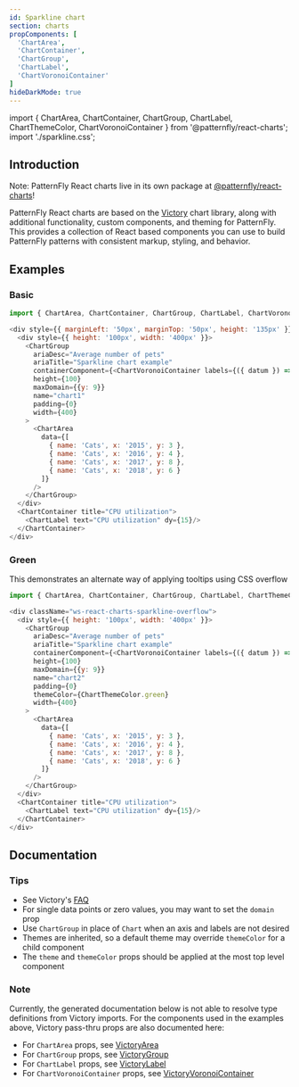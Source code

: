 ```yaml
---
id: Sparkline chart
section: charts
propComponents: [
  'ChartArea',
  'ChartContainer',
  'ChartGroup',
  'ChartLabel',
  'ChartVoronoiContainer'
]
hideDarkMode: true
---
```


import { ChartArea, ChartContainer, ChartGroup, ChartLabel, ChartThemeColor, ChartVoronoiContainer } from '@patternfly/react-charts';
import './sparkline.css';

## Introduction
Note: PatternFly React charts live in its own package at [@patternfly/react-charts](https://www.npmjs.com/package/@patternfly/react-charts)!

PatternFly React charts are based on the [Victory](https://formidable.com/open-source/victory/docs/victory-chart/) chart library, along with additional functionality, custom components, and theming for PatternFly. This provides a collection of React based components you can use to build PatternFly patterns with consistent markup, styling, and behavior.

## Examples
### Basic
```js
import { ChartArea, ChartContainer, ChartGroup, ChartLabel, ChartVoronoiContainer } from '@patternfly/react-charts';

<div style={{ marginLeft: '50px', marginTop: '50px', height: '135px' }}>
  <div style={{ height: '100px', width: '400px' }}>
    <ChartGroup
      ariaDesc="Average number of pets"
      ariaTitle="Sparkline chart example"
      containerComponent={<ChartVoronoiContainer labels={({ datum }) => `${datum.name}: ${datum.y}`} constrainToVisibleArea />}
      height={100}
      maxDomain={{y: 9}}
      name="chart1"
      padding={0}
      width={400}
    >
      <ChartArea
        data={[
          { name: 'Cats', x: '2015', y: 3 },
          { name: 'Cats', x: '2016', y: 4 },
          { name: 'Cats', x: '2017', y: 8 },
          { name: 'Cats', x: '2018', y: 6 }
        ]}
      />
    </ChartGroup>
  </div>
  <ChartContainer title="CPU utilization">
    <ChartLabel text="CPU utilization" dy={15}/>
  </ChartContainer>
</div>
```

### Green

This demonstrates an alternate way of applying tooltips using CSS overflow

```js
import { ChartArea, ChartContainer, ChartGroup, ChartLabel, ChartThemeColor, ChartVoronoiContainer } from '@patternfly/react-charts';

<div className="ws-react-charts-sparkline-overflow">
  <div style={{ height: '100px', width: '400px' }}>
    <ChartGroup
      ariaDesc="Average number of pets"
      ariaTitle="Sparkline chart example"
      containerComponent={<ChartVoronoiContainer labels={({ datum }) => `${datum.name}: ${datum.y}`} />}
      height={100}
      maxDomain={{y: 9}}
      name="chart2"
      padding={0}
      themeColor={ChartThemeColor.green}
      width={400}
    >
      <ChartArea
        data={[
          { name: 'Cats', x: '2015', y: 3 },
          { name: 'Cats', x: '2016', y: 4 },
          { name: 'Cats', x: '2017', y: 8 },
          { name: 'Cats', x: '2018', y: 6 }
        ]}
      />
    </ChartGroup>
  </div>
  <ChartContainer title="CPU utilization">
    <ChartLabel text="CPU utilization" dy={15}/>
  </ChartContainer>
</div>
```

## Documentation
### Tips
- See Victory's [FAQ](https://formidable.com/open-source/victory/docs/faq)
- For single data points or zero values, you may want to set the `domain` prop
- Use `ChartGroup` in place of `Chart` when an axis and labels are not desired
- Themes are inherited, so a default theme may override `themeColor` for a child component
- The `theme` and `themeColor` props should be applied at the most top level component

### Note
Currently, the generated documentation below is not able to resolve type definitions from Victory imports. For the 
components used in the examples above, Victory pass-thru props are also documented here:

- For `ChartArea` props, see [VictoryArea](https://formidable.com/open-source/victory/docs/victory-area)
- For `ChartGroup` props, see [VictoryGroup](https://formidable.com/open-source/victory/docs/victory-group)
- For `ChartLabel` props, see [VictoryLabel](https://formidable.com/open-source/victory/docs/victory-label)
- For `ChartVoronoiContainer` props, see [VictoryVoronoiContainer](https://formidable.com/open-source/victory/docs/victory-voronoi-container)
